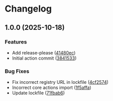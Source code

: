 # Changelog

## 1.0.0 (2025-10-18)


### Features

* Add release-please ([41480ec](https://github.com/benhodgson87/release-please-detect-major-changes/commit/41480ec2c98e7b4ac4b705b396df2c1bf474b151))
* Initial action commit ([3841533](https://github.com/benhodgson87/release-please-detect-major-changes/commit/38415335d097b48f1b39bb2d1766b39a11e8f4db))


### Bug Fixes

* Fix incorrect registry URL in lockfile ([4cf2574](https://github.com/benhodgson87/release-please-detect-major-changes/commit/4cf25746414316d0352c991aea068f73eea7f20d))
* Incorrect core actions import ([1f5affa](https://github.com/benhodgson87/release-please-detect-major-changes/commit/1f5affa9e0a58ad9d9567ac3535562075181e171))
* Update lockfile ([71fbab6](https://github.com/benhodgson87/release-please-detect-major-changes/commit/71fbab6558012d378688ce9287f8f76553a586fc))
